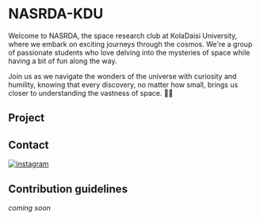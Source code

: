 # NASRDA-KDU

Welcome to NASRDA, the space research club at KolaDaisi University, where we embark on exciting journeys through the cosmos. We're a group of passionate students who love delving into the mysteries of space while having a bit of fun along the way.

Join us as we navigate the wonders of the universe with curiosity and humility, knowing that every discovery, no matter how small, brings us closer to understanding the vastness of space. 🌌🔭

## Project 

## Contact 
[![instagram](![icons8-instagram-30](https://github.com/NARSDA-KDU/.github/assets/127853216/5d8d446d-7999-4017-88e2-a220ac9e30c1)
)](Google.com)







## Contribution guidelines
*coming soon*




